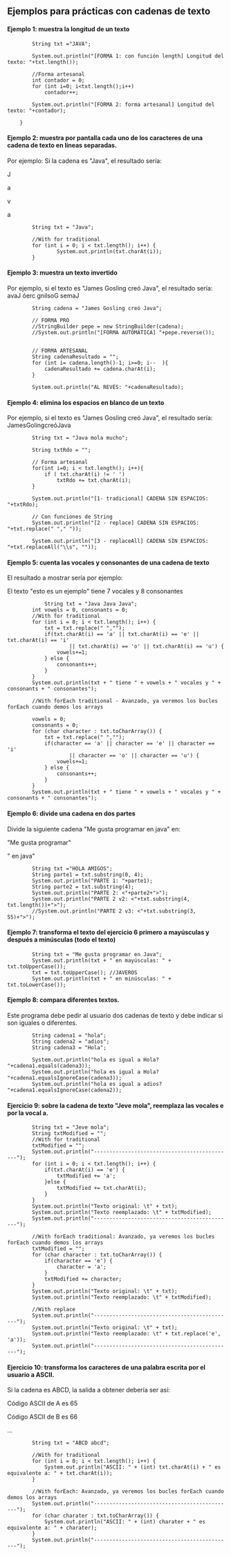 ## Ejemplos para prácticas con cadenas de texto

#### Ejemplo 1: muestra la longitud de un texto

```
        String txt ="JAVA";
        
        System.out.println("[FORMA 1: con función length] Longitud del texto: "+txt.length());
        
        //Forma artesanal
        int contador = 0;
        for (int i=0; i<txt.length();i++)
            contador++;
        
        System.out.println("[FORMA 2: forma artesanal] Longitud del texto: "+contador);
        
    }
```

#### Ejemplo 2: muestra por pantalla cada uno de los caracteres de una cadena de texto en líneas separadas.

Por ejemplo:
Si la cadena es "Java", el resultado sería:

J

a

v

a


```
        String txt = "Java";
        
        //With for traditional
        for (int i = 0; i < txt.length(); i++) {
                System.out.println(txt.charAt(i));
        }
```

#### Ejemplo 3: muestra un texto invertido

Por ejemplo, si el texto es "James Gosling creó Java", el resultado sería:
avaJ óerc gnilsoG semaJ

```
        String cadena = "James Gosling creó Java";
        
        // FORMA PRO
        //StringBuilder pepe = new StringBuilder(cadena);
        //System.out.println("[FORMA AUTOMÁTICA] "+pepe.reverse());
        
        
        // FORMA ARTESANAL
        String cadenaResultado = "";
        for (int i= cadena.length()-1; i>=0; i--  ){
            cadenaResultado += cadena.charAt(i);
        }
        
        System.out.println("AL REVÉS: "+cadenaResultado);
```

#### Ejemplo 4: elimina los espacios en blanco de un texto

Por ejemplo, si el texto es "James Gosling creó Java", el resultado sería:
JamesGolingcreóJava

```
        String txt = "Java mola mucho";
        
        String txtRdo = "";
        
        // Forma artesanal
        for(int i=0; i < txt.length(); i++){
            if ( txt.charAt(i) != ' ')
                txtRdo += txt.charAt(i);
        }
        
        System.out.println("[1- tradicional] CADENA SIN ESPACIOS: "+txtRdo);
        
        // Con funciones de String
        System.out.println("[2 - replace] CADENA SIN ESPACIOS: "+txt.replace(" "," "));
        
        System.out.println("[3 - replaceAll] CADENA SIN ESPACIOS: "+txt.replaceAll("\\s", ""));
```

#### Ejemplo 5: cuenta las vocales y consonantes de una cadena de texto

El resultado a mostrar sería por ejemplo:

El texto "esto es un ejemplo" tiene 7 vocales y 8 consonantes

```
    		String txt = "Java Java Java";
		int vowels = 0, consonants = 0;
		//With for traditional
		for (int i = 0; i < txt.length(); i++) {
			txt = txt.replace(" ","");
			if(txt.charAt(i) == 'a' || txt.charAt(i) == 'e' || txt.charAt(i) == 'i'
                    || txt.charAt(i) == 'o' || txt.charAt(i) == 'u') {
				vowels+=1;
			} else {
				consonants++;
			}
		}
		System.out.println(txt + " tiene " + vowels + " vocales y " + consonants + " consonantes");

		//With forEach traditional - Avanzado, ya veremos los bucles forEach cuando demos los arrays
		
   		vowels = 0;
		consonants = 0;
		for (char character : txt.toCharArray()) {
			txt = txt.replace(" ","");
			if(character == 'a' || character == 'e' || character == 'i'
                    || character == 'o' || character == 'u') {
				vowels+=1;
			} else {
				consonants++;
			}
		}
		System.out.println(txt + " tiene " + vowels + " vocales y " + consonants + " consonantes");
```

#### Ejemplo 6: divide una cadena en dos partes

Divide la siguiente cadena "Me gusta programar en java" en:

"Me gusta programar"

" en java"

```
        String txt ="HOLA AMIGOS";
        String parte1 = txt.substring(0, 4);
        System.out.println("PARTE 1: "+parte1);
        String parte2 = txt.substring(4);
        System.out.println("PARTE 2: <"+parte2+">");
        System.out.println("PARTE 2 v2: <"+txt.substring(4, txt.length())+">");
        //System.out.println("PARTE 2 v3: <"+txt.substring(3, 55)+">");
```

#### Ejemplo 7: transforma el texto del ejercicio 6 primero a mayúsculas y después a minúsculas (todo el texto)

```
  		String txt = "Me gusta programar en Java";
		System.out.println(txt + " en mayúsculas: " + txt.toUpperCase());
		txt = txt.toUpperCase(); //JAVEROS
		System.out.println(txt + " en minúsculas: " + txt.toLowerCase());
```

#### Ejemplo 8: compara diferentes textos.

Este programa debe pedir al usuario dos cadenas de texto y debe indicar si son iguales o diferentes.

```
        String cadena1 = "hola";
        String cadena2 = "adios";
        String cadena3 = "Hola";
        
        System.out.println("hola es igual a Hola? "+cadena1.equals(cadena3));
        System.out.println("hola es igual a Hola? "+cadena1.equalsIgnoreCase(cadena3));
        System.out.println("hola es igual a adios? "+cadena1.equalsIgnoreCase(cadena2));
```

#### Ejercicio 9: sobre la cadena de texto "Jeve mola", reemplaza las vocales e por la vocal a.

```
		String txt = "Jeve mola";
		String txtModified = "";
		//With for traditional
		txtModified = "";
		System.out.println("---------------------------------------------");
		for (int i = 0; i < txt.length(); i++) {
			if(txt.charAt(i) == 'e') {
				txtModified += 'a';
			}else {
				txtModified += txt.charAt(i);
			}
		}
		System.out.println("Texto original: \t" + txt);
		System.out.println("Texto reemplazado: \t" + txtModified);
		System.out.println("---------------------------------------------");
                
		//With forEach traditional: Avanzado, ya veremos los bucles forEach cuando demos los arrays
		txtModified = "";
		for (char character : txt.toCharArray()) {
			if(character == 'e') {
				character = 'a';
			}
			txtModified += character;
		}
		System.out.println("Texto original: \t" + txt);
		System.out.println("Texto reemplazado: \t" + txtModified);
                
		//With replace
		System.out.println("---------------------------------------------");
		System.out.println("Texto original: \t" + txt);
		System.out.println("Texto reemplazado: \t" + txt.replace('e', 'a'));
		System.out.println("---------------------------------------------");
```

#### Ejercicio 10: transforma los caracteres de una palabra escrita por el usuario a ASCII.

Si la cadena es ABCD, la salida a obtener debería ser así:

Código ASCII de A es 65

Código ASCII de B es 66

...

```
		String txt = "ABCD abcd";
                
		//With for traditional
		for (int i = 0; i < txt.length(); i++) {
			System.out.println("ASCII: " + (int) txt.charAt(i) + " es equivalente a: " + txt.charAt(i));
		}
                
		//With forEach: Avanzado, ya veremos los bucles forEach cuando demos los arrays
		System.out.println("---------------------------------------------");
		for (char charater : txt.toCharArray()) {
			System.out.println("ASCII: " + (int) charater + " es equivalente a: " + charater);
		}
		System.out.println("---------------------------------------------");
```






